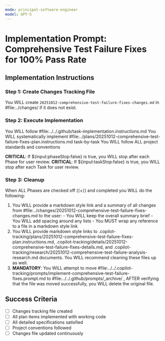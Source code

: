 ```yaml
---
mode: principal-software-engineer
model: GPT-5
---
```

<!-- markdownlint-disable-file -->
# Implementation Prompt: Comprehensive Test Failure Fixes for 100% Pass Rate

## Implementation Instructions

### Step 1: Create Changes Tracking File

You WILL create `20251012-comprehensive-test-failure-fixes-changes.md` in #file:../changes/ if it does not exist.

### Step 2: Execute Implementation

You WILL follow #file:../../.github/task-implementation.instructions.md
You WILL systematically implement #file:../plans/20251012-comprehensive-test-failure-fixes-plan.instructions.md task-by-task
You WILL follow ALL project standards and conventions

**CRITICAL**: If ${input:phaseStop:false} is true, you WILL stop after each Phase for user review.
**CRITICAL**: If ${input:taskStop:false} is true, you WILL stop after each Task for user review.

### Step 3: Cleanup

When ALL Phases are checked off (`[x]`) and completed you WILL do the following:
  1. You WILL provide a markdown style link and a summary of all changes from #file:../changes/20251012-comprehensive-test-failure-fixes-changes.md to the user:
    - You WILL keep the overall summary brief
    - You WILL add spacing around any lists
    - You MUST wrap any reference to a file in a markdown style link
  2. You WILL provide markdown style links to .copilot-tracking/plans/20251012-comprehensive-test-failure-fixes-plan.instructions.md, .copilot-tracking/details/20251012-comprehensive-test-failure-fixes-details.md, and .copilot-tracking/research/20251012-comprehensive-test-failure-analysis-research.md documents. You WILL recommend cleaning these files up as well.
  3. **MANDATORY**: You WILL attempt to move #file:../../.copilot-tracking/prompts/implement-comprehensive-test-failure-fixes.prompt.md to #file:../../.github/prompts/_archive/ , AFTER verifying that the file was moved successfully, you WILL delete the original file.

## Success Criteria

- [ ] Changes tracking file created
- [ ] All plan items implemented with working code
- [ ] All detailed specifications satisfied
- [ ] Project conventions followed
- [ ] Changes file updated continuously

